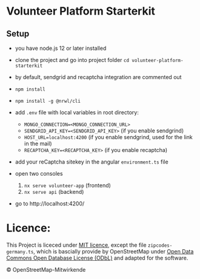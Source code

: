 # Volunteer Platform Starterkit

## Setup

- you have node.js 12 or later installed
- clone the project and go into project folder `cd volunteer-platform-starterkit`
- by default, sendgrid and recaptcha integration are commented out
- `npm install`
- `npm install -g @nrwl/cli`
- add `.env` file with local variables in root directory:

  - `MONGO_CONNECTION=<MONGO_CONNECTION_URL>`
  - `SENDGRID_API_KEY=<SENDGRID_API_KEY>` (if you enable sendgrind)
  - `HOST_URL=localhost:4200` (if you enable sendgrind, used for the link in the mail)
  - `RECAPTCHA_KEY=<RECAPTCHA_KEY>` (if you enable recaptcha)

- add your reCaptcha sitekey in the angular `environment.ts` file

- open two consoles
  1. `nx serve volunteer-app` (frontend)
  2. `nx serve api` (backend)
- go to http://localhost:4200/

# Licence:

This Project is liceced under [MIT licence](https://github.com/pirminrehm/volunteer-platform-starterkit/blob/master/LICENSE),
except the file `zipcodes-germany.ts`, which is bascially provide by OpenStreetMap under
[Open Data Commons Open Database License (ODbL)](https://opendatacommons.org/licenses/odbl/1.0/) and adapted for the software.

© OpenStreetMap-Mitwirkende
